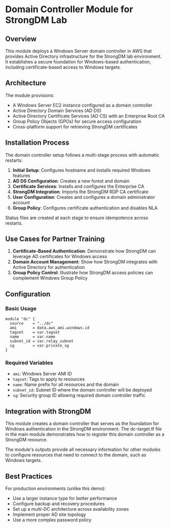 # Domain Controller Module for StrongDM Lab

## Overview

This module deploys a Windows Server domain controller in AWS that provides Active Directory infrastructure for the StrongDM lab environment. It establishes a secure foundation for Windows-based authentication, including certificate-based access to Windows targets.

## Architecture

The module provisions:
- A Windows Server EC2 instance configured as a domain controller
- Active Directory Domain Services (AD DS)
- Active Directory Certificate Services (AD CS) with an Enterprise Root CA
- Group Policy Objects (GPOs) for secure access configuration
- Cross-platform support for retrieving StrongDM certificates

## Installation Process

The domain controller setup follows a multi-stage process with automatic restarts:

1. **Initial Setup**: Configures hostname and installs required Windows features
2. **AD DS Configuration**: Creates a new forest and domain
3. **Certificate Services**: Installs and configures the Enterprise CA
4. **StrongDM Integration**: Imports the StrongDM RDP CA certificate
5. **User Configuration**: Creates and configures a domain administrator account
6. **Group Policy**: Configures certificate authentication and disables NLA

Status files are created at each stage to ensure idempotence across restarts.

## Use Cases for Partner Training

1. **Certificate-Based Authentication**: Demonstrate how StrongDM can leverage AD certificates for Windows access
2. **Domain Account Management**: Show how StrongDM integrates with Active Directory for authentication
3. **Group Policy Control**: Illustrate how StrongDM access policies can complement Windows Group Policy

## Configuration

### Basic Usage

```hcl
module "dc" {
  source    = "../dc"
  ami       = data.aws_ami.windows.id
  tagset    = var.tagset
  name      = var.name
  subnet_id = var.relay_subnet
  sg        = var.private_sg
}
```

### Required Variables

- `ami`: Windows Server AMI ID
- `tagset`: Tags to apply to resources
- `name`: Name prefix for all resources and the domain
- `subnet_id`: Subnet ID where the domain controller will be deployed
- `sg`: Security group ID allowing required domain controller traffic

## Integration with StrongDM

This module creates a domain controller that serves as the foundation for Windows authentication in the StrongDM environment. The dc-target.tf file in the main module demonstrates how to register this domain controller as a StrongDM resource.

The module's outputs provide all necessary information for other modules to configure resources that need to connect to the domain, such as Windows targets.

## Best Practices

For production environments (unlike this demo):
- Use a larger instance type for better performance
- Configure backup and recovery procedures
- Set up a multi-DC architecture across availability zones 
- Implement proper AD site topology
- Use a more complex password policy